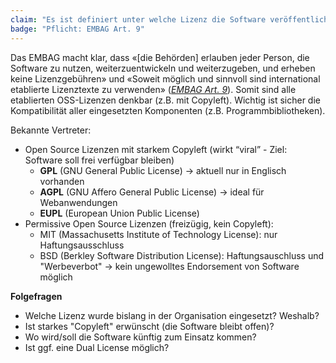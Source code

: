 ```yaml
---
claim: "Es ist definiert unter welche Lizenz die Software veröffentlich wird."
badge: "Pflicht: EMBAG Art. 9"
---
```


Das EMBAG macht klar, dass «[die Behörden] erlauben jeder Person, die Software zu nutzen, weiterzuentwickeln und weiterzugeben, und erheben keine Lizenzgebühren» und «Soweit möglich und sinnvoll sind international etablierte Lizenztexte zu verwenden» (_[EMBAG Art. 9](https://www.fedlex.admin.ch/eli/fga/2023/787/de#art_9)_). Somit sind alle etablierten OSS-Lizenzen denkbar (z.B. mit Copyleft). Wichtig ist sicher die Kompatibilität aller eingesetzten Komponenten (z.B. Programmbibliotheken).

Bekannte Vertreter:

* Open Source Lizenzen mit starkem Copyleft (wirkt “viral” - Ziel: Software soll frei verfügbar bleiben)
    * **GPL** (GNU General Public License) → aktuell nur in Englisch vorhanden
    * **AGPL** (GNU Affero General Public License) → ideal für Webanwendungen
    * **EUPL** (European Union Public License)
* Permissive Open Source Lizenzen (freizügig, kein Copyleft):
    * MIT (Massachusetts Institute of Technology License): nur Haftungsausschluss
    * BSD (Berkley Software Distribution License): Haftungsauschluss und "Werbeverbot" → kein ungewolltes Endorsement von Software möglich

**Folgefragen**

* Welche Lizenz wurde bislang in der Organisation eingesetzt? Weshalb?
* Ist starkes "Copyleft" erwünscht (die Software bleibt offen)?
* Wo wird/soll die Software künftig zum Einsatz kommen?
* Ist ggf. eine Dual License möglich?